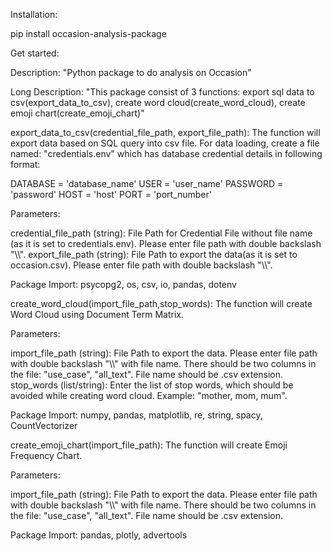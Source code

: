 Installation:

pip install occasion-analysis-package


Get started:

Description: "Python package to do analysis on Occasion"

Long Description: "This package consist of 3 functions: export sql data to csv(export_data_to_csv), create word cloud(create_word_cloud), create emoji chart(create_emoji_chart)"

export_data_to_csv(credential_file_path, export_file_path):
The function will export data based on SQL query into csv file.
For data loading, create a file named: "credentials.env" which has database credential details in following format:

DATABASE = 'database_name'
USER = 'user_name'
PASSWORD = 'password'
HOST = 'host'
PORT = 'port_number'


Parameters:

credential_file_path (string): File Path for Credential File without file name (as it is set to credentials.env). Please enter file path with double backslash "\\\\".
export_file_path (string): File Path to export the data(as it is set to occasion.csv). Please enter file path with double backslash "\\\\".

Package Import: psycopg2, os, csv, io, pandas, dotenv


create_word_cloud(import_file_path,stop_words):
The function will create Word Cloud using Document Term Matrix.

Parameters:

import_file_path (string): File Path to export the data. Please enter file path with double backslash "\\\\" with file name. There should be two columns in the file: "use_case", "all_text". File name should be .csv extension.
stop_words (list/string): Enter the list of stop words, which should be avoided while creating word cloud. Example: "mother, mom, mum".

Package Import: numpy, pandas, matplotlib, re, string, spacy, CountVectorizer


create_emoji_chart(import_file_path):
The function will create Emoji Frequency Chart.

Parameters:

import_file_path (string): File Path to export the data. Please enter file path with double backslash "\\\\" with file name. There should be two columns in the file: "use_case", "all_text". File name should be .csv extension.

Package Import: pandas, plotly, advertools
